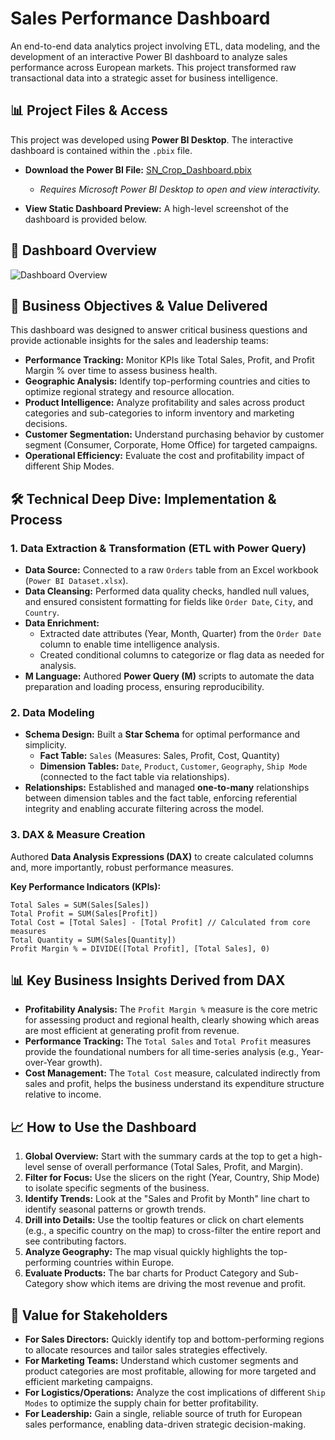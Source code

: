 # Sales Performance Dashboard

An end-to-end data analytics project involving ETL, data modeling, and the development of an interactive Power BI dashboard to analyze sales performance across European markets. This project transformed raw transactional data into a strategic asset for business intelligence.

## 📊 Project Files & Access

This project was developed using **Power BI Desktop**. The interactive dashboard is contained within the `.pbix` file.

*   **Download the Power BI File:** [SN_Crop_Dashboard.pbix](https://mytrine-my.sharepoint.com/:u:/r/personal/sdasari241_my_trine_edu/Documents/SN_Crop_Dashboard.pbix?csf=1&web=1&e=JLKC2P)
    *   *Requires Microsoft Power BI Desktop to open and view interactivity.*

*   **View Static Dashboard Preview:** A high-level screenshot of the dashboard is provided below.

## 📸 Dashboard Overview

![Dashboard Overview](assets/dashboard-overview.png)

## 🎯 Business Objectives & Value Delivered

This dashboard was designed to answer critical business questions and provide actionable insights for the sales and leadership teams:

*   **Performance Tracking:** Monitor KPIs like Total Sales, Profit, and Profit Margin % over time to assess business health.
*   **Geographic Analysis:** Identify top-performing countries and cities to optimize regional strategy and resource allocation.
*   **Product Intelligence:** Analyze profitability and sales across product categories and sub-categories to inform inventory and marketing decisions.
*   **Customer Segmentation:** Understand purchasing behavior by customer segment (Consumer, Corporate, Home Office) for targeted campaigns.
*   **Operational Efficiency:** Evaluate the cost and profitability impact of different Ship Modes.

## 🛠️ Technical Deep Dive: Implementation & Process

### 1. Data Extraction & Transformation (ETL with Power Query)

*   **Data Source:** Connected to a raw `Orders` table from an Excel workbook (`Power BI Dataset.xlsx`).
*   **Data Cleansing:** Performed data quality checks, handled null values, and ensured consistent formatting for fields like `Order Date`, `City`, and `Country`.
*   **Data Enrichment:**
    *   Extracted date attributes (Year, Month, Quarter) from the `Order Date` column to enable time intelligence analysis.
    *   Created conditional columns to categorize or flag data as needed for analysis.
*   **M Language:** Authored **Power Query (M)** scripts to automate the data preparation and loading process, ensuring reproducibility.

### 2. Data Modeling

*   **Schema Design:** Built a **Star Schema** for optimal performance and simplicity.
    *   **Fact Table:** `Sales` (Measures: Sales, Profit, Cost, Quantity)
    *   **Dimension Tables:** `Date`, `Product`, `Customer`, `Geography`, `Ship Mode` (connected to the fact table via relationships).
*   **Relationships:** Established and managed **one-to-many** relationships between dimension tables and the fact table, enforcing referential integrity and enabling accurate filtering across the model.

### 3. DAX & Measure Creation

Authored **Data Analysis Expressions (DAX)** to create calculated columns and, more importantly, robust performance measures.

**Key Performance Indicators (KPIs):**
```dax
Total Sales = SUM(Sales[Sales])
Total Profit = SUM(Sales[Profit])
Total Cost = [Total Sales] - [Total Profit] // Calculated from core measures
Total Quantity = SUM(Sales[Quantity])
Profit Margin % = DIVIDE([Total Profit], [Total Sales], 0)
``` 

## 📊 Key Business Insights Derived from DAX

*   **Profitability Analysis:** The `Profit Margin %` measure is the core metric for assessing product and regional health, clearly showing which areas are most efficient at generating profit from revenue.
*   **Performance Tracking:** The `Total Sales` and `Total Profit` measures provide the foundational numbers for all time-series analysis (e.g., Year-over-Year growth).
*   **Cost Management:** The `Total Cost` measure, calculated indirectly from sales and profit, helps the business understand its expenditure structure relative to income.

## 📈 How to Use the Dashboard

1.  **Global Overview:** Start with the summary cards at the top to get a high-level sense of overall performance (Total Sales, Profit, and Margin).
2.  **Filter for Focus:** Use the slicers on the right (Year, Country, Ship Mode) to isolate specific segments of the business.
3.  **Identify Trends:** Look at the "Sales and Profit by Month" line chart to identify seasonal patterns or growth trends.
4.  **Drill into Details:** Use the tooltip features or click on chart elements (e.g., a specific country on the map) to cross-filter the entire report and see contributing factors.
5.  **Analyze Geography:** The map visual quickly highlights the top-performing countries within Europe.
6.  **Evaluate Products:** The bar charts for Product Category and Sub-Category show which items are driving the most revenue and profit.

## 🚀 Value for Stakeholders

*   **For Sales Directors:** Quickly identify top and bottom-performing regions to allocate resources and tailor sales strategies effectively.
*   **For Marketing Teams:** Understand which customer segments and product categories are most profitable, allowing for more targeted and efficient marketing campaigns.
*   **For Logistics/Operations:** Analyze the cost implications of different `Ship Modes` to optimize the supply chain for better profitability.
*   **For Leadership:** Gain a single, reliable source of truth for European sales performance, enabling data-driven strategic decision-making.
